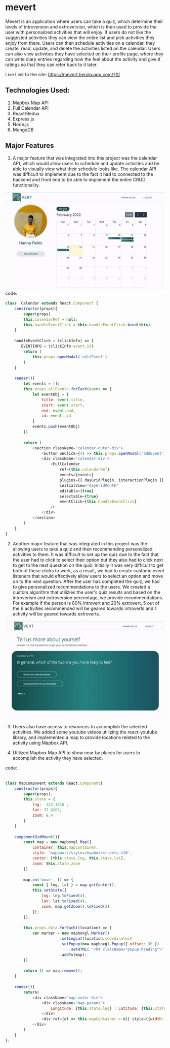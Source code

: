 # mevert
Mevert is an application where users can take a quiz, which determine their levels of introversion and extroversion, which is then used to provide the user with personalized activities that will enjoy.  If users do not like the suggested activities they can view the entire list and pick activities they enjoy from there.  Users can then schedule activities on a calendar, they create, read, update, and delete the activities listed on the calendar.  Users can also view activities they have selected on their profile page, where they can write diary entries regarding how the feel about the activity and give it ratings so that they can refer back to it later. 

Live Link to the site: https://mevert.herokuapp.com/?#/

## Technologies Used:
1) Mapbox Map API
2) Full Calendar API
3) React/Redux 
4) Express.js
5) Node.js
6) MongoDB 

## Major Features 
1) A major feature that was integrated into this project was the calendar API, which would allow users to schedule and update activities and be able to visually view what their schedule looks like.  The calendar API was difficult to implement due to the fact it had to connected to the backend and front end to be able to implement the entire CRUD functionality.  

![calendar](https://github.com/annkim10/mevert/blob/main/frontend/public/calendar.gif)
code:

```js
class  Calendar extends React.Component {
    constructor(props){
        super(props)
        this.calendarRef = null;
        this.handleEventClick = this.handleEventClick.bind(this)
    }
   
    handleEventClick = (clickInfo) => {
       EVENTINFO = (clickInfo.event.id)
        return (
            this.props.openModal('editEvent')
        )
    }

    render(){
        let events = [];
        this.props.allEvents.forEach(event => {
            let eventObj = {
                title: event.title,
                start: event.start,
                end: event.end,
                id: event._id
            }
            events.push(eventObj)
        })
    
        return (
            <section className='calendar-outer-div'>
                <button onClick={() => this.props.openModal('addEvent')} className='add-event-btn'>Add Event</button>
                <div className='calendar-div'>
                    <FullCalendar
                        ref={this.calendarRef}
                        events={events}
                        plugins={[ dayGridPlugin, interactionPlugin ]}
                        initialView="dayGridMonth"
                        editable={true}
                        selectable={true}
                        eventClick={this.handleEventClick}
                    />
                </div>
            </section>
        )
    }
}

```

2) Another major feature that was integrated in this project was the allowing users to take a quiz and then recommending personalized activities to them.  It was difficult to set up the quiz due to the fact that the user had to click to select their option but they also had to click next to get to the next question on the quiz.  Initially it was very difficult to get both of these clicks to work, as a result, we had to create custome event listeners that would effectively allow users to select an option and move on to the next question.  After the user has completed the quiz, we had to give personalized recommendations to the users.  We created a custom algorithm that utilizies the user's quiz results and based on the introverism and extroversion percentage, we provide recommendations.  For example if the person is 80% introvert and 20% extrovert, 5 out of the 6 activities recommended will be geared towards introverts and 1 activity will be geared towards extroverts. 

![personality_test](https://github.com/annkim10/mevert/blob/main/frontend/public/ezgif.com-gif-maker.gif)

3) Users also have access to resources to accomplish the selected activities. We added some youtube videos utilizing the react-youtube library, and   implemented a map to provide locations related to the activity using Mapbox API.

4) Utilized Mapbox Map API to show near by places for users to accomplish the activity they have selected.

code:
```js

class MapComponent extends React.Component{
	constructor(props){
		super(props);
		this.state = {
			lng: -122.1516 ,
			lat: 37.6203,
			zoom: 9.4
		}
	}

	componentDidMount(){
		const map = new mapboxgl.Map({
			container: this.mapContainer,
			style: 'mapbox://styles/mapbox/streets-v10', 
			center: [this.state.lng, this.state.lat],
			zoom: this.state.zoom
		})

        map.on('move', () => {
            const { lng, lat } = map.getCenter();
            this.setState({
                lng: lng.toFixed(4),
                lat: lat.toFixed(4),
                zoom: map.getZoom().toFixed(2)
            });
        });

		this.props.data.forEach((location) => {
			var marker = new mapboxgl.Marker()
                        .setLngLat(location.coordinates)
                        .setPopup(new mapboxgl.Popup({ offset: 30 })
                            .setHTML( '<h4 className="popup-heading">' + location.city + '</h4>' + location.location ))
                        .addTo(map);
		})

		return () => map.remove();
	}

	render(){
		return(
			<div className='map-outer-div'>
                <div className='map-params'>
                    Longitude: {this.state.lng} | Latitude: {this.state.lat} | Zoom: {this.state.zoom}
                </div>
				<div ref={el => this.mapContainer = el} style={{width:'100%', height:'600px'}} className='map-container'/>
			</div>
		)
	}
};

```